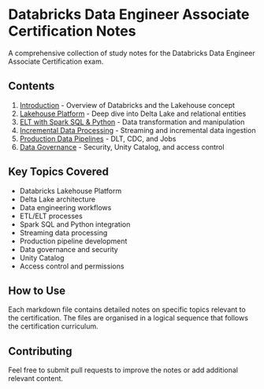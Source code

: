 # Databricks Data Engineer Associate Certification Notes

A comprehensive collection of study notes for the Databricks Data Engineer Associate Certification exam.

## Contents

1. [Introduction](1_Introduction.md) - Overview of Databricks and the Lakehouse concept
2. [Lakehouse Platform](2_Lakehouse_platform.md) - Deep dive into Delta Lake and relational entities
3. [ELT with Spark SQL & Python](3_ELT_SparkSQL_Py.md) - Data transformation and manipulation
4. [Incremental Data Processing](4_Incremental_data_processing.md) - Streaming and incremental data ingestion
5. [Production Data Pipelines](5_Production_data_pipelines.md) - DLT, CDC, and Jobs
6. [Data Governance](6_Data_Governance.md) - Security, Unity Catalog, and access control

## Key Topics Covered

- Databricks Lakehouse Platform
- Delta Lake architecture
- Data engineering workflows
- ETL/ELT processes
- Spark SQL and Python integration
- Streaming data processing
- Production pipeline development
- Data governance and security
- Unity Catalog
- Access control and permissions

## How to Use

Each markdown file contains detailed notes on specific topics relevant to the certification. The files are organised in a logical sequence that follows the certification curriculum.

## Contributing

Feel free to submit pull requests to improve the notes or add additional relevant content.